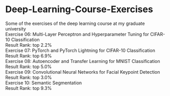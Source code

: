 # Deep-Learning-Course-Exercises
Some of the exercises of the deep learning course at my graduate university  
Exercise 06: Multi-Layer Perceptron and Hyperparameter Tuning for CIFAR-10 Classification  
Result Rank: top 2.2%  
Exercise 07: PyTorch and PyTorch Lightning for CIFAR-10 Classification  
Result Rank: top 6.9%  
Exercise 08: Autoencoder and Transfer Learning for MNIST Classification  
Result Rank: top 5.0%  
Exercise 09: Convolutional Neural Networks for Facial Keypoint Detection  
Result Rank: top 3.0%  
Exercise 10: Semantic Segmentation  
Result Rank: top 9.3%
